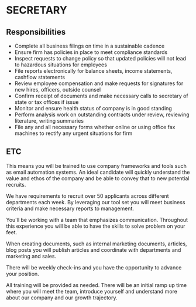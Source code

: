 # SECRETARY

## Responsibilities

* Complete all business filings on time in a sustainable cadence
* Ensure firm has policies in place to meet compliance standards 
* Inspect requests to change policy so that updated policies will not lead to hazardous situations for employees
* File reports electronically for balance sheets, income statements, cashflow statements
* Review employee compensation and make requests for signatures for new hires, officers, outside counsel
* Confirm receipt of documents and make necessary calls to secretary of state or tax offices if issue
* Monitor and ensure health status of company is in good standing
* Perform analysis work on outstanding contracts under review, reviewing literature, writing summaries 
* File any and all necessary forms whether online or using office fax machines to rectify any urgent situations for firm



## ETC

This means you will be trained to use company frameworks and tools such as email automation systems. An ideal candidate will quickly understand the value and ethos of the company and be able to convey that to new potential recruits. 

We have requirements to recruit over 50 applicants across different departments each week. By leveraging our tool set you will meet business criteria and make necessary reports to management. 

You'll be working with a team that emphasizes communication. Throughout this experience you will be able to have the skills to solve problem on your feet. 

When creating documents, such as internal marketing documents, articles, blog posts you will publish articles and coordinate with departments and marketing and sales.

There will be weekly check-ins and you have the opportunity to advance your position. 

All training will be provided as needed. There will be an initial ramp up time where you will meet the team, introduce yourself and understand more about our company and our growth trajectory.
